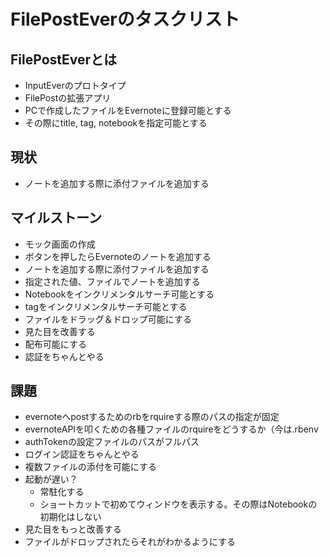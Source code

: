 # FilePostEverのタスクリスト

## FilePostEverとは
* InputEverのプロトタイプ
* FilePostの拡張アプリ
* PCで作成したファイルをEvernoteに登録可能とする
* その際にtitle, tag, notebookを指定可能とする

## 現状
* ノートを追加する際に添付ファイルを追加する

## マイルストーン
* モック画面の作成
* ボタンを押したらEvernoteのノートを追加する
* ノートを追加する際に添付ファイルを追加する
* 指定された値、ファイルでノートを追加する
* Notebookをインクリメンタルサーチ可能とする
* tagをインクリメンタルサーチ可能とする
* ファイルをドラッグ＆ドロップ可能にする
* 見た目を改善する
* 配布可能にする
* 認証をちゃんとやる

## 課題
* evernoteへpostするためのrbをrquireする際のパスの指定が固定
* evernoteAPIを叩くための各種ファイルのrquireをどうするか（今は.rbenv
* authTokenの設定ファイルのパスがフルパス
* ログイン認証をちゃんとやる
* 複数ファイルの添付を可能にする
* 起動が遅い？
	* 常駐化する
	* ショートカットで初めてウィンドウを表示する。その際はNotebookの初期化はしない
* 見た目をもっと改善する
* ファイルがドロップされたらそれがわかるようにする


